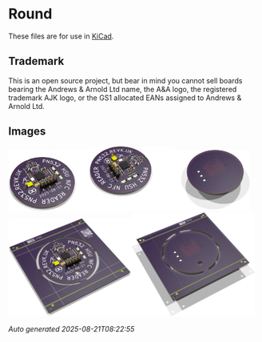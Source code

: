 # Round

These files are for use in [KiCad](https://www.kicad.org).

## Trademark

This is an open source project, but bear in mind you cannot sell boards bearing the Andrews & Arnold Ltd name, the A&A logo, the registered trademark AJK logo, or the GS1 allocated EANs assigned to Andrews & Arnold Ltd.

## Images

<img src='Round.png' width=32%><img src='Round-90.png' width=32%><img src='Round-bottom.png' width=32%>
<img src='Round-panel.png' width=49%><img src='Round-panel-bottom.png' width=49%>

*Auto generated 2025-08-21T08:22:55*
